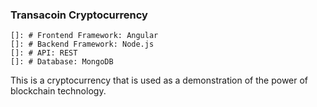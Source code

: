 ### Transacoin Cryptocurrency

    
    []: # Frontend Framework: Angular
    []: # Backend Framework: Node.js
    []: # API: REST
    []: # Database: MongoDB

This is a cryptocurrency that is used as a 
demonstration of the power of blockchain technology.